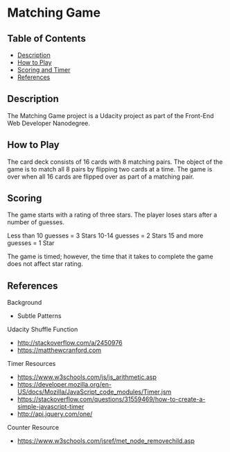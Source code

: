 # Matching Game

## Table of Contents

* [Description](#description)
* [How to Play](#howtoplay)
* [Scoring and Timer](#scoring)
* [References](#references)


## Description

The Matching Game project is a Udacity project as part of the Front-End Web Developer Nanodegree.

## How to Play

The card deck consists of 16 cards with 8 matching pairs. The object of the game is to match all 8 pairs by flipping two cards at a time. The game is over when all 16 cards are flipped over as part of a matching pair.

## Scoring

The game starts with a rating of three stars. The player loses stars after a number of guesses.

Less than 10 guesses = 3 Stars
10-14 guesses = 2 Stars
15 and more guesses = 1 Star

The game is timed; however, the time that it takes to complete the game does not affect star rating.

## References
Background
  * Subtle Patterns

Udacity Shuffle Function
  * http://stackoverflow.com/a/2450976
  * https://matthewcranford.com

Timer Resources
  * https://www.w3schools.com/js/js_arithmetic.asp
  * https://developer.mozilla.org/en-US/docs/Mozilla/JavaScript_code_modules/Timer.jsm
  * https://stackoverflow.com/questions/31559469/how-to-create-a-simple-javascript-timer
  * http://api.jquery.com/one/

 Counter Resource
  * https://www.w3schools.com/jsref/met_node_removechild.asp
